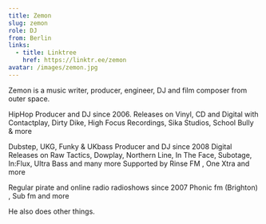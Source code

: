 ```yaml
---
title: Zemon
slug: zemon
role: DJ
from: Berlin
links:
  - title: Linktree
    href: https://linktr.ee/zemon
avatar: /images/zemon.jpg
---
```

Zemon is a music writer, producer, engineer, DJ and film composer from outer space.

HipHop Producer and DJ since 2006. Releases on Vinyl, CD and Digital 
with Contactplay, Dirty Dike, High Focus Recordings, Sika Studios, School Bully & more

Dubstep, UKG, Funky & UKbass Producer and DJ since 2008
Digital Releases on Raw Tactics, Dowplay, Northern Line, In The Face, Subotage, In:Flux, Ultra Bass and many more
Supported by Rinse FM , One Xtra and more

Regular pirate and online radio radioshows since 2007
Phonic fm (Brighton) , Sub fm and more

He also does other things.
